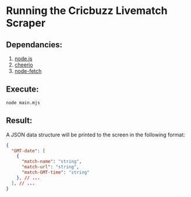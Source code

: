 # Running the Cricbuzz Livematch Scraper

## Dependancies: 

1. [node.js](https://nodejs.org/en/download/)
2. [cheerio](https://www.npmjs.com/package/cheerio)
3. [node-fetch](https://www.npmjs.com/package/node-fetch)

## Execute: 
`node main.mjs`

## Result: 
A JSON data structure will be printed to the screen in the following format:
```json
{
  "GMT-date": [
    {
      "match-name": "string",
      "match-url": "string",
      "match-GMT-time": "string"
    }, // ...
  ], // ...
}
```